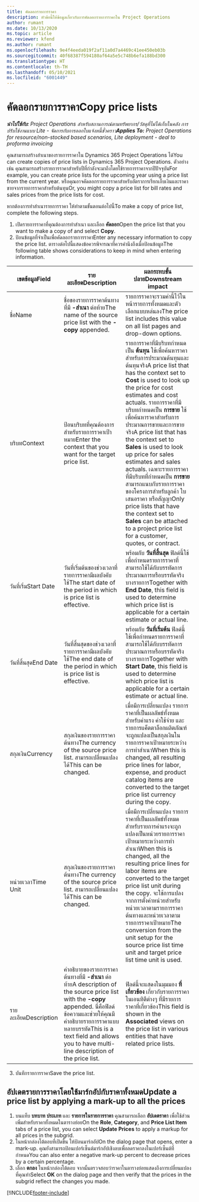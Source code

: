 ```yaml
---
title: คัดลอกรายการราคา
description: หัวข้อนี้ให้ข้อมูลเกี่ยวกับการคัดลอกรายการราคาใน Project Operations
author: rumant
ms.date: 10/13/2020
ms.topic: article
ms.reviewer: kfend
ms.author: rumant
ms.openlocfilehash: 9e4f4eeda019f2af11a0d7a4469c41ee450eb03b
ms.sourcegitcommit: 40f68387f594180af64a5e5c748b6efa188bd300
ms.translationtype: HT
ms.contentlocale: th-TH
ms.lasthandoff: 05/10/2021
ms.locfileid: "6001449"
---
```

# <a name="copy-price-lists"></a><span data-ttu-id="409c4-103">คัดลอกรายการราคา</span><span class="sxs-lookup"><span data-stu-id="409c4-103">Copy price lists</span></span>

<span data-ttu-id="409c4-104">_**นำไปใช้กับ:** Project Operations สำหรับสถานการณ์ตามทรัพยากร/วัสดุที่ไม่ได้เก็บในคลัง การปรับใช้งานแบบ Lite - จัดการกับการออกใบแจ้งหนี้ชั่วคราว_</span><span class="sxs-lookup"><span data-stu-id="409c4-104">_**Applies To:** Project Operations for resource/non-stocked based scenarios, Lite deployment - deal to proforma invoicing_</span></span>

<span data-ttu-id="409c4-105">คุณสามารถสร้างสำเนาของรายการราคาใน Dynamics 365 Project Operations ได้</span><span class="sxs-lookup"><span data-stu-id="409c4-105">You can create copies of price lists in Dynamics 365 Project Operations.</span></span> <span data-ttu-id="409c4-106">ตัวอย่างเช่น คุณสามารถสร้างรายการราคาสำหรับปีที่กำลังจะมาถึงโดยใช้รายการราคาจากปีปัจจุบัน</span><span class="sxs-lookup"><span data-stu-id="409c4-106">For example, you can create price lists for the upcoming year using a price list from the current year.</span></span>  <span data-ttu-id="409c4-107">หรือคุณอาจคัดลอกรายการราคาสำหรับอัตราการเรียกเก็บเงินและราคาขายจากรายการราคาสำหรับต้นทุน</span><span class="sxs-lookup"><span data-stu-id="409c4-107">Or, you might copy a price list for bill rates and sales prices from the price lists for cost.</span></span> 

<span data-ttu-id="409c4-108">หากต้องการทำสำเนารายการราคา ให้ทำตามขั้นตอนต่อไปนี้</span><span class="sxs-lookup"><span data-stu-id="409c4-108">To make a copy of price list, complete the following steps.</span></span>

1. <span data-ttu-id="409c4-109">เปิดรายการราคาที่คุณต้องการทำสำเนา และเลือก **คัดลอก**</span><span class="sxs-lookup"><span data-stu-id="409c4-109">Open the price list that you want to make a copy of and select **Copy**.</span></span>
2. <span data-ttu-id="409c4-110">ป้อนข้อมูลที่จำเป็นเพื่อคัดลอกรายการราคา</span><span class="sxs-lookup"><span data-stu-id="409c4-110">Enter any necessary information to copy the price list.</span></span> <span data-ttu-id="409c4-111">ตารางต่อไปนี้แสดงข้อควรพิจารณาที่ควรคำนึงถึงเมื่อป้อนข้อมูล</span><span class="sxs-lookup"><span data-stu-id="409c4-111">The following table shows considerations to keep in mind when entering information.</span></span>

| <span data-ttu-id="409c4-112">เขตข้อมูล</span><span class="sxs-lookup"><span data-stu-id="409c4-112">Field</span></span> | <span data-ttu-id="409c4-113">รายละเอียด</span><span class="sxs-lookup"><span data-stu-id="409c4-113">Description</span></span> | <span data-ttu-id="409c4-114">ผลกระทบขั้นปลาย</span><span class="sxs-lookup"><span data-stu-id="409c4-114">Downstream impact</span></span> |
| --- | --- | --- |
| <span data-ttu-id="409c4-115">ชื่อ</span><span class="sxs-lookup"><span data-stu-id="409c4-115">Name</span></span> | <span data-ttu-id="409c4-116">ชื่อของรายการราคาต้นทางที่มี **-สำเนา** ต่อท้าย</span><span class="sxs-lookup"><span data-stu-id="409c4-116">The name of the source price list with the **-copy** appended.</span></span> | <span data-ttu-id="409c4-117">รายการราคาจะรวมค่านี้ไว้ในหน้ารายการทั้งหมดและตัวเลือกแบบหล่นลง</span><span class="sxs-lookup"><span data-stu-id="409c4-117">The price list includes this value on all list pages and drop-down options.</span></span> |
| <span data-ttu-id="409c4-118">บริบท</span><span class="sxs-lookup"><span data-stu-id="409c4-118">Context</span></span> | <span data-ttu-id="409c4-119">ป้อนบริบทที่คุณต้องการสำหรับรายการราคาเป้าหมาย</span><span class="sxs-lookup"><span data-stu-id="409c4-119">Enter the context that you want for the target price list.</span></span> | <span data-ttu-id="409c4-120">รายการราคาที่มีบริบทกำหนดเป็น **ต้นทุน** ใช้เพื่อค้นหาราคาสำหรับการประมาณต้นทุนและต้นทุนจริง</span><span class="sxs-lookup"><span data-stu-id="409c4-120">A price list that has the context set to **Cost** is used to look up the price for cost estimates and cost actuals.</span></span> <span data-ttu-id="409c4-121">รายการราคาที่มีบริบทกำหนดเป็น **การขาย** ใช้เพื่อค้นหาราคาสำหรับการประมาณการขายและการขายจริง</span><span class="sxs-lookup"><span data-stu-id="409c4-121">A price list that has the context set to **Sales** is used to look up price for sales estimates and sales actuals.</span></span> <span data-ttu-id="409c4-122">เฉพาะรายการราคาที่มีบริบทที่กำหนดเป็น **การขาย** สามารถแนบกับรายการราคาของโครงการสำหรับลูกค้า ใบเสนอราคา หรือสัญญา</span><span class="sxs-lookup"><span data-stu-id="409c4-122">Only price lists that have the context set to **Sales** can be attached to a project price list for a customer, quotes, or contract.</span></span> |
| <span data-ttu-id="409c4-123">วันที่เริ่ม</span><span class="sxs-lookup"><span data-stu-id="409c4-123">Start Date</span></span> | <span data-ttu-id="409c4-124">วันที่เริ่มต้นของช่วงเวลาที่รายการราคามีผลบังคับใช้</span><span class="sxs-lookup"><span data-stu-id="409c4-124">The start date of the period in which is price list is effective.</span></span> | <span data-ttu-id="409c4-125">พร้อมกับ **วันที่สิ้นสุด** ฟิลด์นี้ใช้เพื่อกำหนดรายการราคาที่สามารถใช้ได้กับบรรทัดการประมาณการหรือบรรทัดจริงบางรายการ</span><span class="sxs-lookup"><span data-stu-id="409c4-125">Together with **End Date**, this field is used to determine which price list is applicable for a certain estimate or actual line.</span></span> |
| <span data-ttu-id="409c4-126">วันที่สิ้นสุด</span><span class="sxs-lookup"><span data-stu-id="409c4-126">End Date</span></span> | <span data-ttu-id="409c4-127">วันที่สิ้นสุดของช่วงเวลาที่รายการราคามีผลบังคับใช้</span><span class="sxs-lookup"><span data-stu-id="409c4-127">The end date of the period in which is price list is effective.</span></span> | <span data-ttu-id="409c4-128">พร้อมกับ **วันที่เริ่มต้น** ฟิลด์นี้ใช้เพื่อกำหนดรายการราคาที่สามารถใช้ได้กับบรรทัดการประมาณการหรือบรรทัดจริงบางรายการ</span><span class="sxs-lookup"><span data-stu-id="409c4-128">Together with **Start Date**, this field is used to determine which price list is applicable for a certain estimate or actual line.</span></span> |
| <span data-ttu-id="409c4-129">สกุลเงิน</span><span class="sxs-lookup"><span data-stu-id="409c4-129">Currency</span></span> | <span data-ttu-id="409c4-130">สกุลเงินของรายการราคาต้นทาง</span><span class="sxs-lookup"><span data-stu-id="409c4-130">The currency of the source price list.</span></span> <span data-ttu-id="409c4-131">สามารถเปลี่ยนแปลงได้</span><span class="sxs-lookup"><span data-stu-id="409c4-131">This can be changed.</span></span> | <span data-ttu-id="409c4-132">เมื่อมีการเปลี่ยนแปลง รายการราคาที่เป็นผลลัพธ์ทั้งหมดสำหรับค่าแรง ค่าใช้จ่าย และรายการแค็ตตาล็อกผลิตภัณฑ์จะถูกแปลงเป็นสกุลเงินในรายการราคาเป้าหมายระหว่างการทำสำเนา</span><span class="sxs-lookup"><span data-stu-id="409c4-132">When this is changed, all resulting price lines for labor, expense, and product catalog items are converted to the target price list currency during the copy.</span></span> |
| <span data-ttu-id="409c4-133">หน่วยเวลา</span><span class="sxs-lookup"><span data-stu-id="409c4-133">Time Unit</span></span> | <span data-ttu-id="409c4-134">สกุลเงินของรายการราคาต้นทาง</span><span class="sxs-lookup"><span data-stu-id="409c4-134">The currency of the source price list.</span></span> <span data-ttu-id="409c4-135">สามารถเปลี่ยนแปลงได้</span><span class="sxs-lookup"><span data-stu-id="409c4-135">This can be changed.</span></span> | <span data-ttu-id="409c4-136">เมื่อมีการเปลี่ยนแปลง รายการราคาที่เป็นผลลัพธ์ทั้งหมดสำหรับรายการค่าแรงจะถูกแปลงเป็นหน่วยรายการราคาเป้าหมายระหว่างการทำสำเนา</span><span class="sxs-lookup"><span data-stu-id="409c4-136">When this is changed, all the resulting price lines for labor items are converted to the target price list unit during the copy.</span></span> <span data-ttu-id="409c4-137">จะใช้การแปลงจากการตั้งค่าหน่วยสำหรับหน่วยเวลาตามรายการราคาต้นทางและหน่วยเวลาตามรายการราคาเป้าหมาย</span><span class="sxs-lookup"><span data-stu-id="409c4-137">The conversion from the unit setup for the source price list time unit and target price list time unit is used.</span></span> |
| <span data-ttu-id="409c4-138">รายละเอียด</span><span class="sxs-lookup"><span data-stu-id="409c4-138">Description</span></span> | <span data-ttu-id="409c4-139">คำอธิบายของรายการราคาต้นทางที่มี **-สำเนา** ต่อท้าย</span><span class="sxs-lookup"><span data-stu-id="409c4-139">A description of the source price list with the **-copy** appended.</span></span> <span data-ttu-id="409c4-140">นี่คือฟิลด์ข้อความและช่วยให้คุณมีคำอธิบายรายการราคาแบบหลายบรรทัด</span><span class="sxs-lookup"><span data-stu-id="409c4-140">This is a text field and allows you to have multi-line description of the price list.</span></span> | <span data-ttu-id="409c4-141">ฟิลด์นี้จะแสดงในมุมมอง **ที่เกี่ยวข้อง** เกี่ยวกับรายการราคาในเอนทิตีต่างๆ ที่มีรายการราคาที่เกี่ยวข้อง</span><span class="sxs-lookup"><span data-stu-id="409c4-141">This field is shown in the **Associated** views on the price list in various entities that have related price lists.</span></span> |

3. <span data-ttu-id="409c4-142">บันทึกรายการราคา</span><span class="sxs-lookup"><span data-stu-id="409c4-142">Save the price list.</span></span> 

## <a name="update-a-price-list-by-applying-a-mark-up-to-all-the-prices"></a><span data-ttu-id="409c4-143">อัปเดตรายการราคาโดยใช้มาร์กอัปกับราคาทั้งหมด</span><span class="sxs-lookup"><span data-stu-id="409c4-143">Update a price list by applying a mark-up to all the prices</span></span>

1. <span data-ttu-id="409c4-144">บนแท็บ **บทบาท** **ประเภท** และ **รายการในรายการราคา** คุณสามารถเลือก **อัปเดตราคา** เพื่อใช้ส่วนเพิ่มสำหรับราคาทั้งหมดในตารางย่อย</span><span class="sxs-lookup"><span data-stu-id="409c4-144">On the **Role**, **Category**, and **Price List Item** tabs of a price list, you can select **Update Prices** to apply a markup for all prices in the subgrid.</span></span> 
2. <span data-ttu-id="409c4-145">ในหน้ากล่องโต้ตอบที่เปิดขึ้น ให้ป้อนมาร์กอัป</span><span class="sxs-lookup"><span data-stu-id="409c4-145">On the dialog page that opens, enter a mark-up.</span></span> <span data-ttu-id="409c4-146">คุณยังสามารถป้อนเปอร์เซ็นต์มาร์กอัปเชิงลบเพื่อลดราคาลงในเปอร์เซ็นต์ที่กำหนด</span><span class="sxs-lookup"><span data-stu-id="409c4-146">You can also enter a negative mark-up percent to decrease prices by a certain percentage.</span></span> 
3. <span data-ttu-id="409c4-147">เลือก **ตกลง** ในหน้ากล่องโต้ตอบ จากนั้นตรวจสอบว่าราคาในตารางย่อยแสดงถึงการเปลี่ยนแปลงที่คุณทำ</span><span class="sxs-lookup"><span data-stu-id="409c4-147">Select **OK** on the dialog page and then verify that the prices in the subgrid reflect the changes you made.</span></span>


[!INCLUDE[footer-include](../includes/footer-banner.md)]